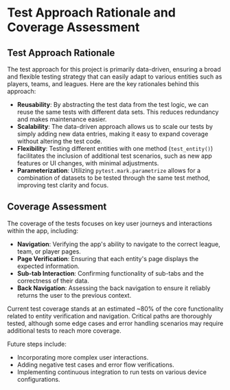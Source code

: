 # Test Approach Rationale and Coverage Assessment

## Test Approach Rationale

The test approach for this project is primarily data-driven, ensuring a broad and flexible testing strategy that can easily adapt to various entities such as players, teams, and leagues. Here are the key rationales behind this approach:

- **Reusability**: By abstracting the test data from the test logic, we can reuse the same tests with different data sets. This reduces redundancy and makes maintenance easier.
- **Scalability**: The data-driven approach allows us to scale our tests by simply adding new data entries, making it easy to expand coverage without altering the test code.
- **Flexibility**: Testing different entities with one method (`test_entity()`) facilitates the inclusion of additional test scenarios, such as new app features or UI changes, with minimal adjustments.
- **Parameterization**: Utilizing `pytest.mark.parametrize` allows for a combination of datasets to be tested through the same test method, improving test clarity and focus.

## Coverage Assessment

The coverage of the tests focuses on key user journeys and interactions within the app, including:

- **Navigation**: Verifying the app's ability to navigate to the correct league, team, or player pages.
- **Page Verification**: Ensuring that each entity's page displays the expected information.
- **Sub-tab Interaction**: Confirming functionality of sub-tabs and the correctness of their data.
- **Back Navigation**: Assessing the back navigation to ensure it reliably returns the user to the previous context.

Current test coverage stands at an estimated ~80% of the core functionality related to entity verification and navigation. Critical paths are thoroughly tested, although some edge cases and error handling scenarios may require additional tests to reach more coverage.

Future steps include:
- Incorporating more complex user interactions.
- Adding negative test cases and error flow verifications.
- Implementing continuous integration to run tests on various device configurations.
